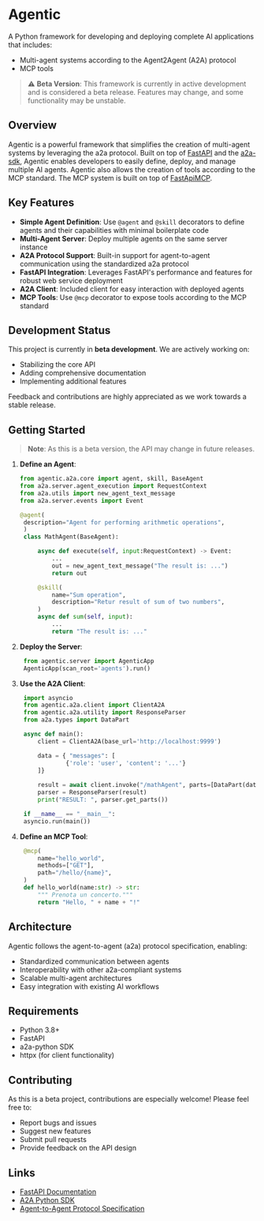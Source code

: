 # Agentic

A Python framework for developing and deploying complete AI applications that includes:
- Multi-agent systems according to the Agent2Agent (A2A) protocol
- MCP tools

> ⚠️ **Beta Version**: This framework is currently in active development and is considered a beta release. Features may change, and some functionality may be unstable.

## Overview

Agentic is a powerful framework that simplifies the creation of multi-agent systems by leveraging the a2a protocol. Built on top of [FastAPI](https://fastapi.tiangolo.com/) and the [a2a-sdk](https://github.com/google-a2a/a2a-python), Agentic enables developers to easily define, deploy, and manage multiple AI agents.
Agentic also allows the creation of tools according to the MCP standard. The MCP system is built on top of [FastApiMCP](https://github.com/tadata-org/fastapi_mcp).

## Key Features

- **Simple Agent Definition**: Use `@agent` and `@skill` decorators to define agents and their capabilities with minimal boilerplate code
- **Multi-Agent Server**: Deploy multiple agents on the same server instance
- **A2A Protocol Support**: Built-in support for agent-to-agent communication using the standardized a2a protocol
- **FastAPI Integration**: Leverages FastAPI's performance and features for robust web service deployment
- **A2A Client**: Included client for easy interaction with deployed agents
- **MCP Tools**: Use `@mcp` decorator to expose tools according to the MCP standard

## Development Status

This project is currently in **beta development**. We are actively working on:
- Stabilizing the core API
- Adding comprehensive documentation
- Implementing additional features

Feedback and contributions are highly appreciated as we work towards a stable release.

## Getting Started

> **Note**: As this is a beta version, the API may change in future releases.

1. **Define an Agent**:
   ```python
   from agentic.a2a.core import agent, skill, BaseAgent
   from a2a.server.agent_execution import RequestContext
   from a2a.utils import new_agent_text_message
   from a2a.server.events import Event

   @agent(
    description="Agent for performing arithmetic operations",
    )
    class MathAgent(BaseAgent):

        async def execute(self, input:RequestContext) -> Event:
            ...
            out = new_agent_text_message("The result is: ...")
            return out

        @skill(
            name="Sum operation", 
            description="Retur result of sum of two numbers",
        )
        async def sum(self, input):
            ...
            return "The result is: ..."
   ```

2. **Deploy the Server**:
   ```python
    from agentic.server import AgenticApp
    AgenticApp(scan_root='agents').run()
   ```

3. **Use the A2A Client**:
   ```python
    import asyncio
    from agentic.a2a.client import ClientA2A
    from agentic.a2a.utility import ResponseParser
    from a2a.types import DataPart

    async def main():
        client = ClientA2A(base_url='http://localhost:9999')

        data = { "messages": [
                {'role': 'user', 'content': '...'}
        ]}
        
        result = await client.invoke("/mathAgent", parts=[DataPart(data=data)])
        parser = ResponseParser(result)
        print("RESULT: ", parser.get_parts())

    if __name__ == "__main__":
    asyncio.run(main())
   ```

4. **Define an MCP Tool**:
   ```python
    @mcp(
        name="hello_world",
        methods=["GET"],
        path="/hello/{name}",
    )
    def hello_world(name:str) -> str:
        """ Prenota un concerto."""
        return "Hello, " + name + "!"
    ```

## Architecture

Agentic follows the agent-to-agent (a2a) protocol specification, enabling:
- Standardized communication between agents
- Interoperability with other a2a-compliant systems
- Scalable multi-agent architectures
- Easy integration with existing AI workflows

## Requirements

- Python 3.8+
- FastAPI
- a2a-python SDK
- httpx (for client functionality)

## Contributing

As this is a beta project, contributions are especially welcome! Please feel free to:
- Report bugs and issues
- Suggest new features
- Submit pull requests
- Provide feedback on the API design

## Links

- [FastAPI Documentation](https://fastapi.tiangolo.com/)
- [A2A Python SDK](https://github.com/google-a2a/a2a-python)
- [Agent-to-Agent Protocol Specification](https://github.com/google-a2a)
